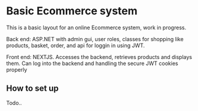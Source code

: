 # Basic Ecommerce system

This is a basic layout for an online Ecommerce system, work in progress.

Back end: ASP.NET with admin gui, user roles, classes for shopping like products, basket, order,
and api for loggin in using JWT.

Front end: NEXTJS. Accesses the backend, retrieves products and displays them. 
Can log into the backend and handling the secure JWT cookies properly

## How to set up

Todo..

